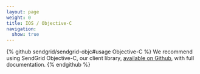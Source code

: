 ```yaml
---
layout: page
weight: 0
title: IOS / Objective-C
navigation:
  show: true
---
```


{% github sendgrid/sendgrid-objc#usage Objective-C %}
We recommend using SendGrid Objective-C, our client library, <a href="https://github.com/sendgrid/sendgrid-objc">available on Github</a>, with full documentation.
{% endgithub %}